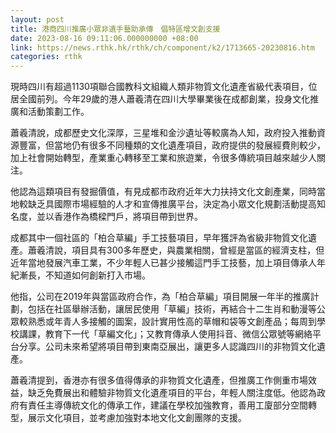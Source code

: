 ```yaml
---
layout: post
title: 港商四川推廣小眾非遺手藝助承傳　倡特區增文創支援
date: 2023-08-16 09:11:06.000000000 +08:00
link: https://news.rthk.hk/rthk/ch/component/k2/1713665-20230816.htm
categories: rthk
---
```


現時四川有超過1130項聯合國教科文組織人類非物質文化遺產省級代表項目，位居全國前列。今年29歲的港人蕭羲清在四川大學畢業後在成都創業，投身文化推廣和活動策劃工作。

蕭羲清說，成都歷史文化深厚，三星堆和金沙遺址等較廣為人知，政府投入推動資源豐富，但當地仍有很多不同種類的文化遺產項目，政府提供的發展經費則較少，加上社會開始轉型，產業重心轉移至工業和旅遊業，令很多傳統項目越來越少人關注。

他認為這類項目有發掘價值，有見成都市政府近年大力扶持文化文創產業，同時當地較缺乏具國際市場經驗的人才和宣傳推廣平台，決定為小眾文化規劃活動提高知名度，並以香港作為橋樑門戶，將項目帶到世界。

成都其中一個社區的「柏合草編」手工技藝項目，早年獲評為省級非物質文化遺產。蕭羲清說，項目具有300多年歷史，與農業相關，曾經是當區的經濟支柱，但近年當地發展汽車工業，不少年輕人已甚少接觸這門手工技藝，加上項目傳承人年紀漸長，不知道如何創新打入市場。

他指，公司在2019年與當區政府合作，為「柏合草編」項目開展一年半的推廣計劃，包括在社區舉辦活動，讓居民使用「草編」技術，再結合十二生肖和動漫等公眾較熟悉或年青人多接觸的圖案，設計實用性高的草帽和袋等文創產品；每周到學校講課，教育下一代「草編文化」；又教育傳承人使用抖音、微信公眾號等網絡平台分享。公司未來希望將項目帶到東南亞展出，讓更多人認識四川的非物質文化遺產。

蕭羲清提到，香港亦有很多值得傳承的非物質文化遺產，但推廣工作側重市場效益，缺乏免費展出和體驗非物質文化遺產項目的平台，年輕人關注度低。他認為政府有責任主導傳統文化的傳承工作，建議在學校加強教育，善用工廈部分空間轉型，展示文化項目，並考慮加強對本地文化文創團隊的支援。
